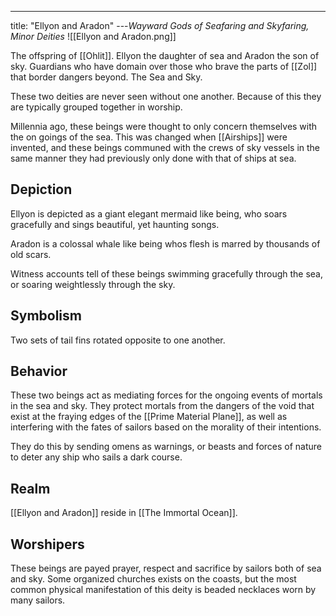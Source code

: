 ---
title: "Ellyon and Aradon"
---*Wayward Gods of Seafaring and Skyfaring, Minor Deities*
![[Ellyon and Aradon.png]]

The offspring of [[Ohlit]]. Ellyon the daughter of sea and Aradon the son of sky. Guardians who have domain over those who brave the parts of [[Zol]] that border dangers beyond. The Sea and Sky.

These two deities are never seen without one another. Because of this they are typically grouped together in worship.

Millennia ago, these beings were thought to only concern themselves with the on goings of the sea. This was changed when [[Airships]] were invented, and these beings communed with the crews of sky vessels in the same manner they had previously only done with that of ships at sea.

## Depiction
Ellyon is depicted as a giant elegant mermaid like being, who soars gracefully and sings beautiful, yet haunting songs.

Aradon is a colossal whale like being whos flesh is marred by thousands of old scars.

Witness accounts tell of these beings swimming gracefully through the sea, or soaring weightlessly through the sky.

## Symbolism
Two sets of tail fins rotated opposite to one another. 

## Behavior
These two beings act as mediating forces for the ongoing events of mortals in the sea and sky. They protect mortals from the dangers of the void that exist at the fraying edges of the [[Prime Material Plane]], as well as interfering with the fates of sailors based on the morality of their intentions.

They do this by sending omens as warnings, or beasts and forces of nature to deter any ship who sails a dark course.

## Realm
[[Ellyon and Aradon]] reside in [[The Immortal Ocean]].

## Worshipers
These beings are payed prayer, respect and sacrifice by sailors both of sea and sky. Some organized churches exists on the coasts, but the most common physical manifestation of this deity is beaded necklaces worn by many sailors. 